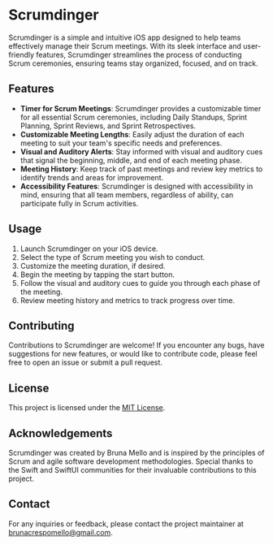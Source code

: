# Scrumdinger

Scrumdinger is a simple and intuitive iOS app designed to help teams effectively manage their Scrum meetings. With its sleek interface and user-friendly features, Scrumdinger streamlines the process of conducting Scrum ceremonies, ensuring teams stay organized, focused, and on track.



## Features

- **Timer for Scrum Meetings**: Scrumdinger provides a customizable timer for all essential Scrum ceremonies, including Daily Standups, Sprint Planning, Sprint Reviews, and Sprint Retrospectives.
- **Customizable Meeting Lengths**: Easily adjust the duration of each meeting to suit your team's specific needs and preferences.
- **Visual and Auditory Alerts**: Stay informed with visual and auditory cues that signal the beginning, middle, and end of each meeting phase.
- **Meeting History**: Keep track of past meetings and review key metrics to identify trends and areas for improvement.
- **Accessibility Features**: Scrumdinger is designed with accessibility in mind, ensuring that all team members, regardless of ability, can participate fully in Scrum activities.

## Usage

1. Launch Scrumdinger on your iOS device.
2. Select the type of Scrum meeting you wish to conduct.
3. Customize the meeting duration, if desired.
4. Begin the meeting by tapping the start button.
5. Follow the visual and auditory cues to guide you through each phase of the meeting.
6. Review meeting history and metrics to track progress over time.

## Contributing

Contributions to Scrumdinger are welcome! If you encounter any bugs, have suggestions for new features, or would like to contribute code, please feel free to open an issue or submit a pull request.

## License

This project is licensed under the [MIT License](LICENSE).

## Acknowledgements

Scrumdinger was created by Bruna Mello and is inspired by the principles of Scrum and agile software development methodologies. Special thanks to the Swift and SwiftUI communities for their invaluable contributions to this project.

## Contact

For any inquiries or feedback, please contact the project maintainer at [brunacrespomello@gmail.com](mailto:brunacrespomello@gmail.com).


